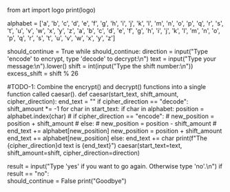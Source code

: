 from art import logo
print(logo)

alphabet = ['a', 'b', 'c', 'd', 'e', 'f', 'g', 'h', 'i', 'j', 'k', 'l', 'm', 'n', 'o', 'p', 'q', 'r', 's', 't', 'u', 'v', 'w', 'x', 'y', 'z', 'a', 'b', 'c', 'd', 'e', 'f', 'g', 'h', 'i', 'j', 'k', 'l', 'm', 'n', 'o', 'p', 'q', 'r', 's', 't', 'u', 'v', 'w', 'x', 'y', 'z']

should_continue = True
while should_continue:
  direction = input("Type 'encode' to encrypt, type 'decode' to decrypt:\n")
  text = input("Type your message:\n").lower()
  shift = int(input("Type the shift number:\n"))
  excess_shift = shift % 26
  
  #TODO-1: Combine the encrypt() and decrypt() functions into a single function called caesar(). 
  def caesar(start_text, shift_amount, cipher_direction):
    end_text = ""
    if cipher_direction == "decode":
      shift_amount *= -1
    for char in start_text:
      if char in alphabet:
        position = alphabet.index(char)
    #   if cipher_direction == "encode":
    #     new_position = position + shift_amount
    #   else:
    #     new_position = position - shift_amount
    #   end_text += alphabet[new_position]
        new_position = position + shift_amount
        end_text += alphabet[new_position]
      else:
        end_text += char
    print(f"The {cipher_direction}d text is {end_text}")
  caesar(start_text=text, shift_amount=shift, cipher_direction=direction)

  result = input("Type 'yes' if you want to go again. Otherwise type 'no'.\n")
  if result == "no":  
    should_continue = False
    print("Goodbye")
